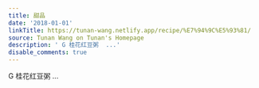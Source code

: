 ```yaml
---
title: 甜品
date: '2018-01-01'
linkTitle: https://tunan-wang.netlify.app/recipe/%E7%94%9C%E5%93%81/
source: Tunan Wang on Tunan's Homepage
description: ' G 桂花红豆粥  ...'
disable_comments: true
---
```

 G 桂花红豆粥  ...